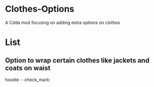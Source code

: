 # Clothes-Options
A Cdda mod focusing on adding extra options on clothes
# List
## Option to wrap certain clothes like jackets and coats on waist
hoodie - :check_mark:
